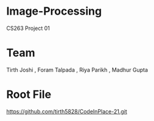 # Image-Processing
CS263 Project 01

# Team 
Tirth Joshi ,
Foram Talpada ,
Riya Parikh ,
Madhur Gupta

# Root File
https://github.com/tirth5828/CodeInPlace-21.git

